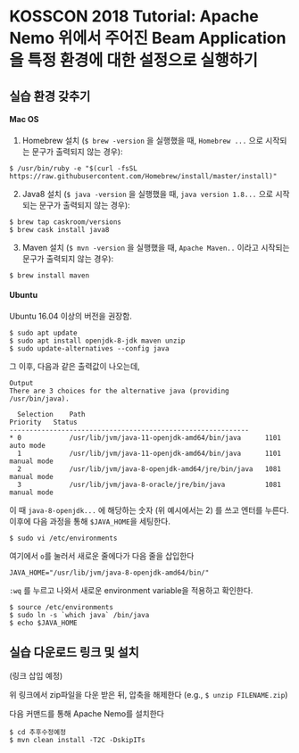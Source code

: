 # KOSSCON 2018 Tutorial: Apache Nemo 위에서 주어진 Beam Application을 특정 환경에 대한 설정으로 실행하기

## 실습 환경 갖추기

#### Mac OS

1. Homebrew 설치 (`$ brew -version` 을 실행했을 때, `Homebrew ...` 으로 시작되는 문구가 출력되지 않는 경우):
```
$ /usr/bin/ruby -e "$(curl -fsSL https://raw.githubusercontent.com/Homebrew/install/master/install)"
```

2. Java8 설치 (`$ java -version` 을 실행했을 때, `java version 1.8...` 으로 시작되는 문구가 출력되지 않는 경우):
```
$ brew tap caskroom/versions
$ brew cask install java8
```

3. Maven 설치 (`$ mvn -version` 을 실행했을 때, `Apache Maven..` 이라고 시작되는 문구가 출력되지 않는 경우):
```
$ brew install maven
```


#### Ubuntu

Ubuntu 16.04 이상의 버전을 권장함.

```
$ sudo apt update
$ sudo apt install openjdk-8-jdk maven unzip
$ sudo update-alternatives --config java
```

그 이후, 다음과 같은 출력값이 나오는데,

```
Output
There are 3 choices for the alternative java (providing /usr/bin/java).

  Selection    Path                                            Priority   Status
------------------------------------------------------------
* 0            /usr/lib/jvm/java-11-openjdk-amd64/bin/java      1101      auto mode
  1            /usr/lib/jvm/java-11-openjdk-amd64/bin/java      1101      manual mode
  2            /usr/lib/jvm/java-8-openjdk-amd64/jre/bin/java   1081      manual mode
  3            /usr/lib/jvm/java-8-oracle/jre/bin/java          1081      manual mode
```

이 때 `java-8-openjdk...` 에 해당하는 숫자 (위 예시에서는 2) 를 쓰고 엔터를 누른다.
이후에 다음 과정을 통해 `$JAVA_HOME`을 세팅한다.

```
$ sudo vi /etc/environments
```

여기에서 `o`를 눌러서 새로운 줄에다가 다음 줄을 삽입한다

```
JAVA_HOME="/usr/lib/jvm/java-8-openjdk-amd64/bin/"
```

`:wq` 를 누르고 나와서 새로운 environment variable을 적용하고 확인한다.

```
$ source /etc/environments
$ sudo ln -s `which java` /bin/java
$ echo $JAVA_HOME
```

## 실습 다운로드 링크 및 설치

(링크 삽입 예정)

위 링크에서 zip파일을 다운 받은 뒤, 압축을 해제한다 (e.g., `$ unzip FILENAME.zip`)

다음 커맨드를 통해 Apache Nemo를 설치한다

```
$ cd 추후수정예정
$ mvn clean install -T2C -DskipITs
```

